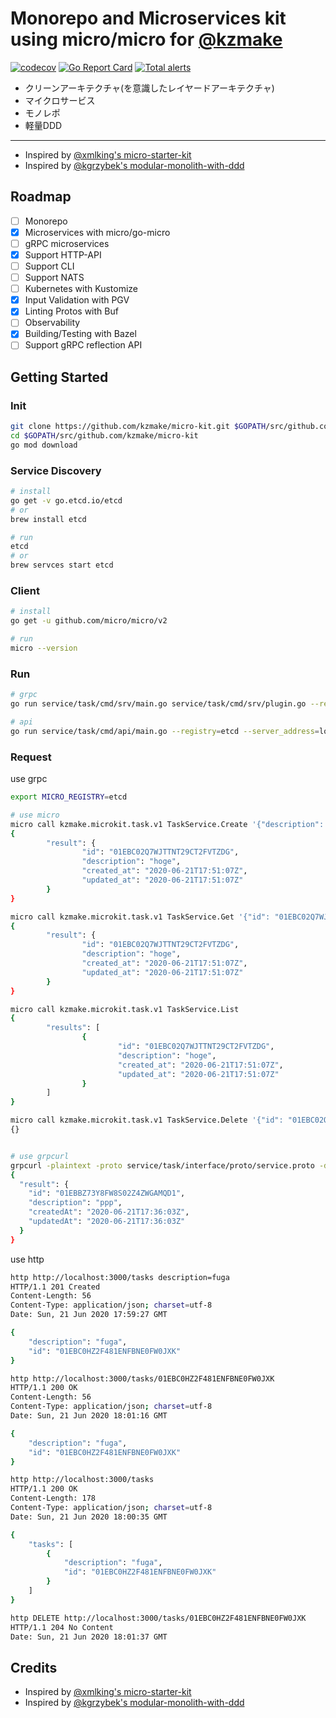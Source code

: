 # Monorepo and Microservices kit using micro/micro for [@kzmake](https://github.com/kzmake)

[![codecov](https://codecov.io/gh/kzmake/micro-kit/branch/master/graph/badge.svg)](https://codecov.io/gh/kzmake/micro-kit)
[![Go Report Card](https://goreportcard.com/badge/github.com/kzmake/micro-kit)](https://goreportcard.com/report/github.com/kzmake/micro-kit)
[![Total alerts](https://img.shields.io/lgtm/alerts/g/kzmake/micro-kit.svg?logo=lgtm&logoWidth=18)](https://lgtm.com/projects/g/kzmake/micro-kit/alerts/)

- クリーンアーキテクチャ(を意識したレイヤードアーキテクチャ)
- マイクロサービス
- モノレポ
- 軽量DDD

---

- Inspired by [@xmlking's micro-starter-kit](https://github.com/xmlking/micro-starter-kit)
- Inspired by [@kgrzybek's modular-monolith-with-ddd](https://github.com/kgrzybek/modular-monolith-with-ddd)

## Roadmap

- [ ] Monorepo
- [x] Microservices with micro/go-micro
- [ ] gRPC microservices
- [x] Support HTTP-API
- [ ] Support CLI
- [ ] Support NATS
- [ ] Kubernetes with Kustomize
- [x] Input Validation with PGV
- [x] Linting Protos with Buf
- [ ] Observability
- [x] Building/Testing with Bazel
- [ ] Support gRPC reflection API 

## Getting Started
### Init

```sh
git clone https://github.com/kzmake/micro-kit.git $GOPATH/src/github.com/kzmake/micro-kit
cd $GOPATH/src/github.com/kzmake/micro-kit
go mod download
```

### Service Discovery

```sh
# install
go get -v go.etcd.io/etcd
# or
brew install etcd

# run
etcd
# or
brew servces start etcd
```

### Client
```sh
# install
go get -u github.com/micro/micro/v2

# run
micro --version
```

### Run

```sh
# grpc
go run service/task/cmd/srv/main.go service/task/cmd/srv/plugin.go --registry=etcd --server_address=localhost:3001

# api
go run service/task/cmd/api/main.go --registry=etcd --server_address=localhost:3000
```

### Request

use grpc
```sh
export MICRO_REGISTRY=etcd

# use micro
micro call kzmake.microkit.task.v1 TaskService.Create '{"description": "hoge"}'
{
        "result": {
                "id": "01EBC02Q7WJTTNT29CT2FVTZDG",
                "description": "hoge",
                "created_at": "2020-06-21T17:51:07Z",
                "updated_at": "2020-06-21T17:51:07Z"
        }
}

micro call kzmake.microkit.task.v1 TaskService.Get '{"id": "01EBC02Q7WJTTNT29CT2FVTZDG"}'
{
        "result": {
                "id": "01EBC02Q7WJTTNT29CT2FVTZDG",
                "description": "hoge",
                "created_at": "2020-06-21T17:51:07Z",
                "updated_at": "2020-06-21T17:51:07Z"
        }
}

micro call kzmake.microkit.task.v1 TaskService.List
{
        "results": [
                {
                        "id": "01EBC02Q7WJTTNT29CT2FVTZDG",
                        "description": "hoge",
                        "created_at": "2020-06-21T17:51:07Z",
                        "updated_at": "2020-06-21T17:51:07Z"
                }
        ]
}

micro call kzmake.microkit.task.v1 TaskService.Delete '{"id": "01EBC02Q7WJTTNT29CT2FVTZDG"}'
{}


# use grpcurl
grpcurl -plaintext -proto service/task/interface/proto/service.proto -d '{"id": "01EBC02Q7WJTTNT29CT2FVTZDG"}' localhost:3001 kzmake.microkit.task.v1.TaskService/Get
{
  "result": {
    "id": "01EBBZ73Y8FW8S02Z4ZWGAMQD1",
    "description": "ppp",
    "createdAt": "2020-06-21T17:36:03Z",
    "updatedAt": "2020-06-21T17:36:03Z"
  }
}
```

use http
```sh
http http://localhost:3000/tasks description=fuga
HTTP/1.1 201 Created
Content-Length: 56
Content-Type: application/json; charset=utf-8
Date: Sun, 21 Jun 2020 17:59:27 GMT

{
    "description": "fuga",
    "id": "01EBC0HZ2F481ENFBNE0FW0JXK"
}

http http://localhost:3000/tasks/01EBC0HZ2F481ENFBNE0FW0JXK
HTTP/1.1 200 OK
Content-Length: 56
Content-Type: application/json; charset=utf-8
Date: Sun, 21 Jun 2020 18:01:16 GMT

{
    "description": "fuga",
    "id": "01EBC0HZ2F481ENFBNE0FW0JXK"
}

http http://localhost:3000/tasks
HTTP/1.1 200 OK
Content-Length: 178
Content-Type: application/json; charset=utf-8
Date: Sun, 21 Jun 2020 18:00:35 GMT

{
    "tasks": [
        {
            "description": "fuga",
            "id": "01EBC0HZ2F481ENFBNE0FW0JXK"
        }
    ]
}

http DELETE http://localhost:3000/tasks/01EBC0HZ2F481ENFBNE0FW0JXK
HTTP/1.1 204 No Content
Date: Sun, 21 Jun 2020 18:01:37 GMT
```

## Credits

- Inspired by [@xmlking's micro-starter-kit](https://github.com/xmlking/micro-starter-kit)
- Inspired by [@kgrzybek's modular-monolith-with-ddd](https://github.com/kgrzybek/modular-monolith-with-ddd)
